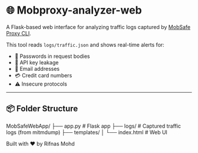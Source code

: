 
# 🌐 Mobproxy-analyzer-web

A Flask-based web interface for analyzing traffic logs captured by [MobSafe Proxy CLI](https://github.com/secwithripz/MobSafeSuite).

This tool reads `logs/traffic.json` and shows real-time alerts for:

- 🔑 Passwords in request bodies
- 🔐 API key leakage
- 📧 Email addresses
- 💳 Credit card numbers
- ⚠️ Insecure protocols

---

## 📦 Folder Structure
MobSafeWebApp/
├── app.py # Flask app
├── logs/ # Captured traffic logs (from mitmdump)
├── templates/
│ └── index.html # Web UI

Built with ❤️ by Rifnas Mohd

